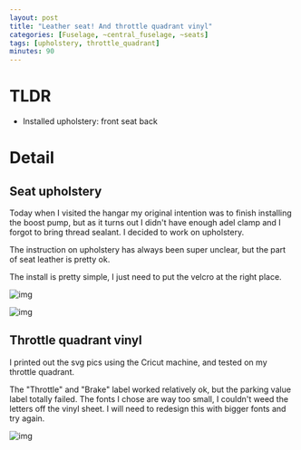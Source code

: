 ```yaml
---
layout: post
title: "Leather seat! And throttle quadrant vinyl"
categories: [Fuselage, ~central_fuselage, ~seats]
tags: [upholstery, throttle_quadrant]
minutes: 90
---
```


# TLDR

- Installed upholstery: front seat back

# Detail

## Seat upholstery

Today when I visited the hangar my original intention was to finish installing the boost pump, but as it turns out I didn't have enough adel clamp and I forgot to bring thread sealant. I decided to work on upholstery.

The instruction on upholstery has always been super unclear, but the part of seat leather is pretty ok.

The install is pretty simple, I just need to put the velcro at the right place.

![img](https://lh3.googleusercontent.com/pw/AP1GczNh3Oa5rqsZpDAEBN7SPLZKHocsGbDz0X41XyM0wHkFOgvFaXG6Vq2a7pYky-66aoC-xN_TNFRgLjCx7vC4-tUqNMaJGX5ueNt6g36ygKrq2r0NB47xA9x6EBe-jrA7n6O9ejmrxCwyQA_BzuTznYSCMw=w1290-h1712-s-no-gm?authuser=0)

![img](https://lh3.googleusercontent.com/pw/AP1GczOYCX9E8A-60xJW5Qivh8z1OjHhNw-Z9djLoap9ygsVzxhd4mzSF2yc0mM1LHJ0BgCb5wukexuLiCXKGptprYkd9ZJJZZ5ktZGs42gqX3AmqbBh146o16R5c4sXtlXeqIAEO_2tALc07ORvtjdhPX_Mow=w2274-h1712-s-no-gm?authuser=0)

## Throttle quadrant vinyl

I printed out the svg pics using the Cricut machine, and tested on my throttle quadrant.

The "Throttle" and "Brake" label worked relatively ok, but the parking value label totally failed. The fonts I chose are way too small, I couldn't weed the letters off the vinyl sheet. I will need to redesign this with bigger fonts and try again.

![img](https://lh3.googleusercontent.com/pw/AP1GczNu6DbLxDi1lqGgRKCHqvbelnvwfSpyS_tZvIw02sYR5YUtc3sDQO1VE5YkOF7yKiRVJ1T_n3tt4ZCBSfhXqtRpsQ4MKkVldQFi4lLqIPdF4TYCqycl4KSzvSJAEkQEOlc6Ek5DbKN9J1aTiUyz_7Y-9w=w1290-h1712-s-no-gm?authuser=0)
